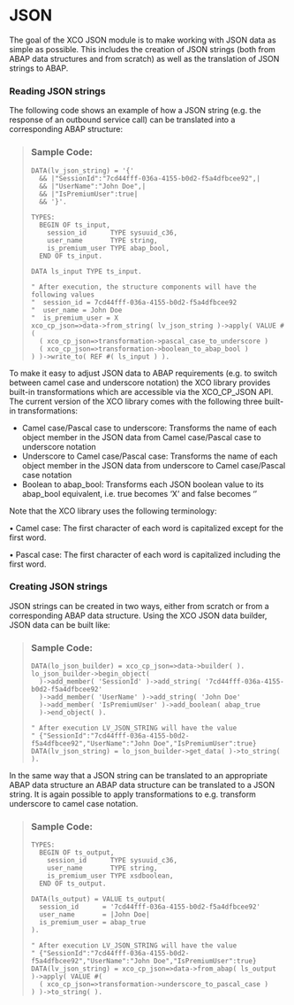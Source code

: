<!-- loio492ccdb87b224a35a8ed20e53325dfce -->

# JSON



The goal of the XCO JSON module is to make working with JSON data as simple as possible. This includes the creation of JSON strings \(both from ABAP data structures and from scratch\) as well as the translation of JSON strings to ABAP.



### Reading JSON strings

The following code shows an example of how a JSON string \(e.g. the response of an outbound service call\) can be translated into a corresponding ABAP structure:

> ### Sample Code:  
> ```abap
> DATA(lv_json_string) = '{'
>   && |"SessionId":"7cd44fff-036a-4155-b0d2-f5a4dfbcee92",|
>   && |"UserName":"John Doe",|
>   && |"IsPremiumUser":true|
>   && '}'.
> 
> TYPES:
>   BEGIN OF ts_input,
>     session_id      TYPE sysuuid_c36,
>     user_name       TYPE string,
>     is_premium_user TYPE abap_bool,
>   END OF ts_input.
> 
> DATA ls_input TYPE ts_input.
> 
> " After execution, the structure components will have the following values
> "  session_id = 7cd44fff-036a-4155-b0d2-f5a4dfbcee92
> "  user_name = John Doe
> "  is_premium_user = X
> xco_cp_json=>data->from_string( lv_json_string )->apply( VALUE #(
>   ( xco_cp_json=>transformation->pascal_case_to_underscore )
>   ( xco_cp_json=>transformation->boolean_to_abap_bool )
> ) )->write_to( REF #( ls_input ) ).
> ```

To make it easy to adjust JSON data to ABAP requirements \(e.g. to switch between camel case and underscore notation\) the XCO library provides built-in transformations which are accessible via the XCO\_CP\_JSON API. The current version of the XCO library comes with the following three built-in transformations:

-   Camel case/Pascal case to underscore: Transforms the name of each object member in the JSON data from Camel case/Pascal case to underscore notation
-   Underscore to Camel case/Pascal case: Transforms the name of each object member in the JSON data from underscore to Camel case/Pascal case notation
-   Boolean to abap\_bool: Transforms each JSON boolean value to its abap\_bool equivalent, i.e. true becomes ‘X’ and false becomes ‘’

Note that the XCO library uses the following terminology:

• Camel case: The first character of each word is capitalized except for the first word.

• Pascal case: The first character of each word is capitalized including the first word.



### Creating JSON strings

JSON strings can be created in two ways, either from scratch or from a corresponding ABAP data structure. Using the XCO JSON data builder, JSON data can be built like:

> ### Sample Code:  
> ```abap
> DATA(lo_json_builder) = xco_cp_json=>data->builder( ).
> lo_json_builder->begin_object(
>   )->add_member( 'SessionId' )->add_string( '7cd44fff-036a-4155-b0d2-f5a4dfbcee92'
>   )->add_member( 'UserName' )->add_string( 'John Doe'
>   )->add_member( 'IsPremiumUser' )->add_boolean( abap_true
>   )->end_object( ).
> 
> " After execution LV_JSON_STRING will have the value
> " {"SessionId":"7cd44fff-036a-4155-b0d2-f5a4dfbcee92","UserName":"John Doe","IsPremiumUser":true}
> DATA(lv_json_string) = lo_json_builder->get_data( )->to_string( ).
> ```

In the same way that a JSON string can be translated to an appropriate ABAP data structure an ABAP data structure can be translated to a JSON string. It is again possible to apply transformations to e.g. transform underscore to camel case notation.

> ### Sample Code:  
> ```abap
> TYPES:
>   BEGIN OF ts_output,
>     session_id      TYPE sysuuid_c36,
>     user_name       TYPE string,
>     is_premium_user TYPE xsdboolean,
>   END OF ts_output.
> 
> DATA(ls_output) = VALUE ts_output(
>   session_id      = '7cd44fff-036a-4155-b0d2-f5a4dfbcee92'
>   user_name       = |John Doe|
>   is_premium_user = abap_true
> ).
> 
> " After execution LV_JSON_STRING will have the value
> " {"SessionId":"7cd44fff-036a-4155-b0d2-f5a4dfbcee92","UserName":"John Doe","IsPremiumUser":true}
> DATA(lv_json_string) = xco_cp_json=>data->from_abap( ls_output )->apply( VALUE #(
>   ( xco_cp_json=>transformation->underscore_to_pascal_case )
> ) )->to_string( ).
> ```

